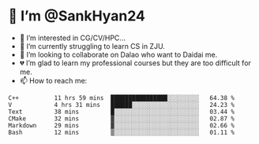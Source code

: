 # 👋 I’m @SankHyan24

- 👀 I’m interested in CG/CV/HPC...
- 🌱 I’m currently struggling to learn CS in ZJU.
- 💞️ I’m looking to collaborate on Dalao who want to Daidai me.
- 💔 I’m glad to learn my professional courses but they are too difficult for me.
- 📫 How to reach me:


<!---
SankHyan24/SankHyan24 is a ✨ special ✨ repository because its `README.md` (this file) appears on your GitHub profile.
You can click the Preview link to take a look at your changes.
--->
<!--START_SECTION:waka-->

```text
C++          11 hrs 59 mins  ████████████████░░░░░░░░░   64.38 %
V            4 hrs 31 mins   ██████░░░░░░░░░░░░░░░░░░░   24.23 %
Text         38 mins         █░░░░░░░░░░░░░░░░░░░░░░░░   03.44 %
CMake        32 mins         ▓░░░░░░░░░░░░░░░░░░░░░░░░   02.87 %
Markdown     29 mins         ▓░░░░░░░░░░░░░░░░░░░░░░░░   02.66 %
Bash         12 mins         ▒░░░░░░░░░░░░░░░░░░░░░░░░   01.11 %
```

<!--END_SECTION:waka-->
